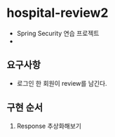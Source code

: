 # hospital-review2
- Spring Security 연습 프로젝트 
- 
## 요구사항
- 로그인 한 회원이 review를 남긴다.

## 구현 순서 
 1. Response 추상화해보기
